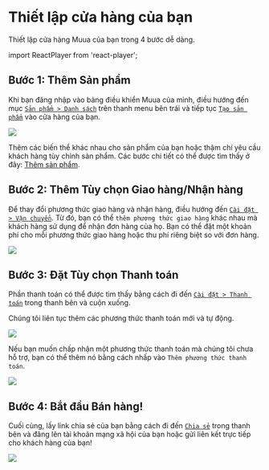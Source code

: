 # Thiết lập cửa hàng của bạn

Thiết lập cửa hàng Muua của bạn trong 4 bước dễ dàng.

import ReactPlayer from 'react-player';

<ReactPlayer
     playing
     controls
     url="https://youtu.be/edGzNFBtN0w"
     width="100%"
   />

## Bước 1: Thêm Sản phẩm

Khi bạn đăng nhập vào bảng điều khiển Muua của mình, điều hướng đến mục [`Sản phẩm > Danh sách`](https://muua.com.vn/main/products) trên thanh menu bên trái và tiếp tục [`Tạo sản phẩm`](https://muua.com.vn/main/products/create) vào cửa hàng của bạn.

![](/img/docs/batdau/thietlap/1.png)

Thêm các biến thể khác nhau cho sản phẩm của bạn hoặc thậm chí yêu cầu khách hàng tùy chỉnh sản phẩm. Các bước chi tiết có thể được tìm thấy ở đây: [Thêm sản phẩm](./chin-buoc.md).

## Bước 2: Thêm Tùy chọn Giao hàng/Nhận hàng

Để thay đổi phương thức giao hàng và nhận hàng, điều hướng đến [`Cài đặt > Vận chuyển`](https://muua.com.vn/main/fulfillment). Từ đó, bạn có thể `thêm phương thức giao hàng` khác nhau mà khách hàng sử dụng để nhận đơn hàng của họ. Bạn có thể đặt một khoản phí cho mỗi phương thức giao hàng hoặc thu phí riêng biệt so với đơn hàng.

![](/img/docs/batdau/thietlap/2.png)

## Bước 3: Đặt Tùy chọn Thanh toán

Phần thanh toán có thể được tìm thấy bằng cách đi đến [`Cài đặt > Thanh toán`](https://muua.com.vn/main/payment) trong thanh bên và cuộn xuống.

Chúng tôi liên tục thêm các phương thức thanh toán mới và tự động.

![](/img/docs/batdau/thietlap/3.png)

Nếu bạn muốn chấp nhận một phương thức thanh toán mà chúng tôi chưa hỗ trợ, bạn có thể thêm nó bằng cách nhấp vào `Thêm phương thức thanh toán`.

![](/img/docs/batdau/thietlap/3-1.png)

## Bước 4: Bắt đầu Bán hàng!

Cuối cùng, lấy link chia sẻ của bạn bằng cách đi đến [`Chia sẻ`](https://muua.com.vn/main/share) trong thanh bên và đăng lên tài khoản mạng xã hội của bạn hoặc gửi liên kết trực tiếp cho khách hàng của bạn!

![](/img/docs/batdau/thietlap/4.png)
